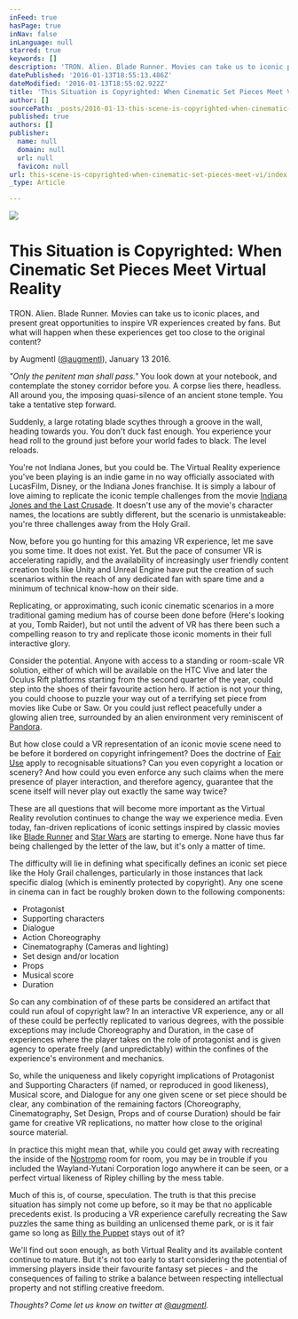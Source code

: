 ```yaml
---
inFeed: true
hasPage: true
inNav: false
inLanguage: null
starred: true
keywords: []
description: 'TRON. Alien. Blade Runner. Movies can take us to iconic places, and present great opportunities to inspire VR experiences created by fans. But what will happen when these experiences get too close to the original content?'
datePublished: '2016-01-13T18:55:13.486Z'
dateModified: '2016-01-13T18:55:02.922Z'
title: 'This Situation is Copyrighted: When Cinematic Set Pieces Meet Virtual Reality'
author: []
sourcePath: _posts/2016-01-13-this-scene-is-copyrighted-when-cinematic-set-pieces-meet-vi.md
published: true
authors: []
publisher:
  name: null
  domain: null
  url: null
  favicon: null
url: this-scene-is-copyrighted-when-cinematic-set-pieces-meet-vi/index.html
_type: Article

---
```

![](https://the-grid-user-content.s3-us-west-2.amazonaws.com/e3bae71b-2655-4444-a201-912420760d39.jpg)

# This Situation is Copyrighted: When Cinematic Set Pieces Meet Virtual Reality

TRON. Alien. Blade Runner. Movies can take us to iconic places, and present great opportunities to inspire VR experiences created by fans. But what will happen when these experiences get too close to the original content?

by Augmentl ([@augmentl][0]), January 13 2016\.

_"Only the penitent man shall pass."_ You look down at your notebook, and contemplate the stoney corridor before you. A corpse lies there, headless. All around you, the imposing quasi-silence of an ancient stone temple. You take a tentative step forward.

Suddenly, a large rotating blade scythes through a groove in the wall, heading towards you. You don't duck fast enough. You experience your head roll to the ground just before your world fades to black. The level reloads. 

You're not Indiana Jones, but you could be. The Virtual Reality experience you've been playing is an indie game in no way officially associated with LucasFilm, Disney, or the Indiana Jones franchise. It is simply a labour of love aiming to replicate the iconic temple challenges from the movie [Indiana Jones and the Last Crusade][1]. It doesn't use any of the movie's character names, the locations are subtly different, but the scenario is unmistakeable: you're three challenges away from the Holy Grail.

Now, before you go hunting  for this amazing VR experience, let me save you some time. It does not exist. Yet. But the pace of consumer VR is accelerating rapidly, and the availability of increasingly user friendly content creation tools like Unity and Unreal Engine have put the creation of such scenarios within the reach of any dedicated fan with spare time and a minimum of technical know-how on their side.

Replicating, or approximating, such iconic cinematic scenarios in a more traditional gaming medium has of course been done before (Here's looking at you, Tomb Raider), but not until the advent of VR has there been such a compelling reason to try and replicate those iconic moments in their full interactive glory. 

Consider the potential. Anyone with access to a standing or room-scale VR solution, either of which will be available on the HTC Vive and later the Oculus Rift platforms starting from the second quarter of the year, could step into the shoes of their favourite action hero. If action is not your thing, you could choose to puzzle your way out of a terrifying set piece from movies like Cube or Saw. Or you could just reflect peacefully under a glowing alien tree, surrounded by an alien environment very reminiscent of [Pandora][2].

But how close could a VR representation of an iconic movie scene need to be before it bordered on copyright infringement? Does the doctrine of [Fair Use][3] apply to recognisable situations? Can you even copyright a location or scenery? And how could you even enforce any such claims when the mere presence of player interaction, and therefore agency, guarantee that the scene itself will never play out exactly the same way twice?

These are all questions that will become more important as the Virtual Reality revolution continues to change the way we experience media. Even today, fan-driven replications of iconic settings inspired by classic movies like [Blade Runner][4] and [Star Wars][5] are starting to emerge. None have thus far being challenged by the letter of the law, but it's only a matter of time.

The difficulty will lie in defining what specifically defines an iconic set piece like the Holy Grail challenges, particularly in those instances that lack specific dialog (which is eminently protected by copyright). Any one scene  in cinema can in fact be roughly broken down to the following components:

* Protagonist
* Supporting characters
* Dialogue
* Action Choreography 
* Cinematography (Cameras and lighting)
* Set design and/or location
* Props
* Musical score
* Duration

So can any combination of of these parts be considered an artifact that could run afoul of copyright law? In  an interactive VR experience, any or all of these could be perfectly replicated to various degrees, with the possible exceptions may include Choreography and Duration, in the case of experiences where the player takes on the role of protagonist and is given agency to operate freely (and unpredictably) within the confines of the experience's environment and mechanics.

So,  while the uniqueness and likely copyright implications of Protagonist and Supporting Characters (if named, or reproduced in good likeness), Musical score, and Dialogue for any one given scene or set piece should be clear, any combination of the remaining factors (Choreography, Cinematography, Set Design, Props and of course Duration) should be fair game for creative VR replications, no matter how close to the original source material. 

In practice this might mean that, while you could get away with recreating the inside of the [Nostromo][6] room for room, you may be in trouble if you included the Wayland-Yutani Corporation logo anywhere it can be seen, or a perfect virtual likeness of Ripley chilling by the mess table.

Much of this is, of course, speculation. The truth is that this precise situation has simply not come up before, so it may be that no applicable precedents exist. Is producing a VR experience carefully recreating the Saw puzzles the same thing as building an unlicensed theme park, or is it fair game so long as [Billy the Puppet][7] stays out of it? 

We'll find out soon enough, as both Virtual Reality and its available content continue to mature. But it's not too early to start considering the potential of immersing players inside their favourite fantasy set pieces - and the consequences of failing to strike a balance between respecting intellectual property and not stifling creative freedom. 

_Thoughts? Come let us know on twitter at [@augmentl][0]._

[0]: http://twitter.com/augmentl
[1]: http://www.imdb.com/title/tt0097576/
[2]: http://www.avatarmovie.com/index.html
[3]: http://fairuse.stanford.edu/overview/fair-use/four-factors/
[4]: http://www.cornflex.org/?page_id=1567
[5]: https://share.oculus.com/app/millennium-falcon-experience
[6]: https://en.wikipedia.org/wiki/Alien_(film)
[7]: https://en.wikipedia.org/wiki/Billy_the_Puppet_(Saw)